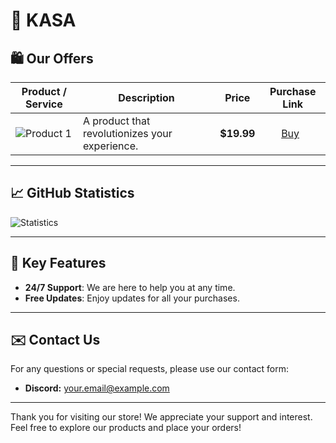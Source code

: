 # 🥷 **KASA**

## 🛍️ Our Offers

| Product / Service        | Description                                         | Price      | Purchase Link         |
|-------------------------|-----------------------------------------------------|-----------|-----------------------|
| ![Product 1](https://via.placeholder.com/100) | A product that revolutionizes your experience. | **$19.99** | ‎ ‎‎ ‎ ‎  ‎‎‎ ‎  [‎Buy](lien_vers_le_produit_1) |

---

## 📈 GitHub Statistics

![Statistics](https://github-readme-stats.vercel.app/api?username=skyssy&show_icons=true&theme=radical)

---

## 🔑 Key Features

- **24/7 Support**: We are here to help you at any time.
- **Free Updates**: Enjoy updates for all your purchases.

---

## ✉️ Contact Us

For any questions or special requests, please use our contact form:

- **Discord:** [your.email@example.com](mailto:votre.email@example.com)

---

Thank you for visiting our store! We appreciate your support and interest. Feel free to explore our products and place your orders!
